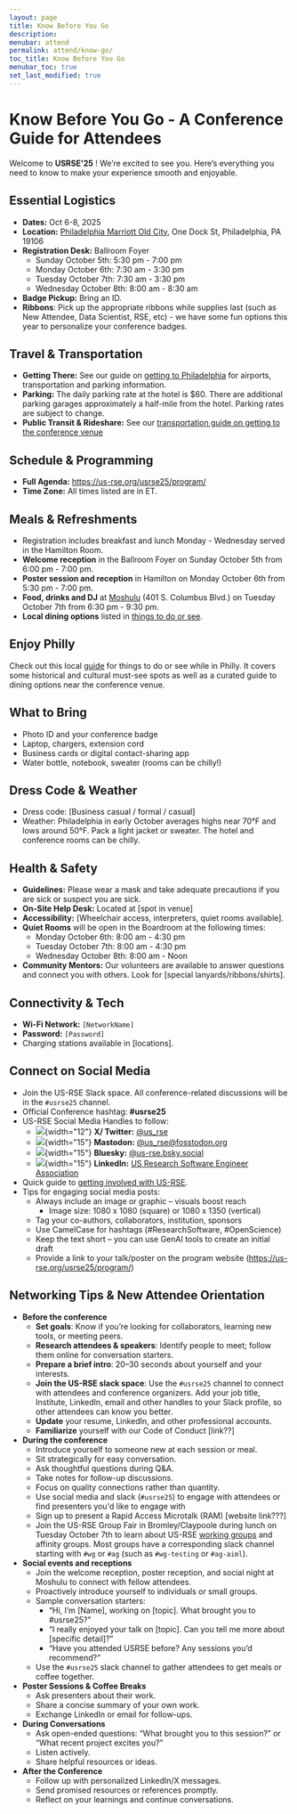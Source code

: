 ```yaml
---
layout: page
title: Know Before You Go
description: 
menubar: attend
permalink: attend/know-go/
toc_title: Know Before You Go
menubar_toc: true
set_last_modified: true
---
```


# Know Before You Go - A Conference Guide for Attendees

Welcome to **USRSE'25** ! We’re excited to see you. Here’s everything you need to know to make your experience smooth and enjoyable.

## Essential Logistics

-   **Dates:** Oct 6-8, 2025
-   **Location:** [Philadelphia Marriott Old City](https://www.marriott.com/en-us/hotels/phlmo-philadelphia-marriott-old-city/overview/), One Dock St, Philadelphia, PA 19106
-   **Registration Desk:** Ballroom Foyer
    -   Sunday October 5th: 5:30 pm - 7:00 pm
    -   Monday October 6th: 7:30 am - 3:30 pm
    -   Tuesday October 7th: 7:30 am - 3:30 pm
    -   Wednesday October 8th: 8:00 am - 8:30 am
-   **Badge Pickup:** Bring an ID.
-   **Ribbons**: Pick up the appropriate ribbons while supplies last (such as New Attendee, Data Scientist, RSE, etc) - we have some fun options this year to personalize your conference badges.

## Travel & Transportation

-   **Getting There:** See our guide on [getting to Philadelphia](https://us-rse.org/usrse25/attend/travel/#getting-to-philadelphia) for airports, transportation and parking information.
-   **Parking:** The daily parking rate at the hotel is \$60. There are additional parking garages approximately a half-mile from the hotel. Parking rates are subject to change.
-   **Public Transit & Rideshare:** See our [transportation guide on getting to the conference venue](https://us-rse.org/usrse25/attend/travel/#transportation-from-phl-to-the-conference-area-old-city)

## Schedule & Programming

-   **Full Agenda:** <https://us-rse.org/usrse25/program/>
-   **Time Zone:** All times listed are in ET.

## Meals & Refreshments

-   Registration includes breakfast and lunch Monday - Wednesday served in the Hamilton Room.
-   **Welcome reception** in the Ballroom Foyer on Sunday October 5th from 6:00 pm - 7:00 pm.
-   **Poster session and reception** in Hamilton on Monday October 6th from 5:30 pm - 7:00 pm.
-   **Food, drinks and DJ** at [Moshulu](https://www.moshulu.com/) (401 S. Columbus Blvd.) on Tuesday October 7th from 6:30 pm - 9:30 pm.
-   **Local dining options** listed in [things to do or see](https://us-rse.org/usrse25/attend/local-info/).

## Enjoy Philly

Check out this local [guide](https://us-rse.org/usrse25/attend/local-info/) for things to do or see while in Philly. It covers some historical and cultural must-see spots as well as a curated guide to dining options near the conference venue.

## What to Bring

-   Photo ID and your conference badge
-   Laptop, chargers, extension cord
-   Business cards or digital contact-sharing app
-   Water bottle, notebook, sweater (rooms can be chilly!)

## Dress Code & Weather

-   Dress code: [Business casual / formal / casual]
-   Weather: Philadelphia in early October averages highs near 70°F and lows around 50°F. Pack a light jacket or sweater. The hotel and conference rooms can be chilly.

## Health & Safety

-   **Guidelines:** Please wear a mask and take adequate precautions if you are sick or suspect you are sick.
-   **On-Site Help Desk:** Located at [spot in venue]
-   **Accessibility:** [Wheelchair access, interpreters, quiet rooms available].
-   **Quiet Rooms** will be open in the Boardroom at the following times:
    -   Monday October 6th: 8:00 am - 4:30 pm
    -   Tuesday October 7th: 8:00 am - 4:30 pm
    -   Wednesday October 8th: 8:00 am - Noon
-   **Community Mentors:** Our volunteers are available to answer questions and connect you with others. Look for [special lanyards/ribbons/shirts].

## Connectivity & Tech

-   **Wi-Fi Network:** `[NetworkName]`
-   **Password:** `[Password]`
-   Charging stations available in [locations].

## Connect on Social Media

-   Join the US-RSE Slack space. All conference-related discussions will be in the `#usrse25` channel.
-   Official Conference hashtag: **#usrse25**
-   US-RSE Social Media Handles to follow:
    -   ![](https://cdn.jsdelivr.net/gh/simple-icons/simple-icons/icons/x.svg){width="12"} **X/ Twitter:** [\@us_rse](https://x.com/us_rse)
    -   ![](https://cdn.jsdelivr.net/gh/simple-icons/simple-icons/icons/mastodon.svg){width="15"} **Mastodon:** [\@us_rse\@fosstodon.org](https://fosstodon.org/@us_rse)
    -   ![](https://cdn.jsdelivr.net/gh/simple-icons/simple-icons/icons/bluesky.svg){width="15"} **Bluesky:** [\@us-rse.bsky.social](https://bsky.app/profile/us-rse.bsky.social)
    -   ![](https://cdn.jsdelivr.net/gh/simple-icons/simple-icons/icons/linkedin.svg){width="15"} **LinkedIn:** [US Research Software Engineer Association](https://www.linkedin.com/company/us-rse)
-   Quick guide to [getting involved with US-RSE](https://us-rse.org/get-involved/).
-   Tips for engaging social media posts:
    -   Always include an image or graphic – visuals boost reach
        -   Image size: 1080 x 1080 (square) or 1080 x 1350 (vertical)
    -   Tag your co-authors, collaborators, institution, sponsors
    -   Use CamelCase for hashtags (#ResearchSoftware, #OpenScience)
    -   Keep the text short – you can use GenAI tools to create an initial draft
    -   Provide a link to your talk/poster on the program website (<https://us-rse.org/usrse25/program/>)

## Networking Tips & New Attendee Orientation

-   **Before the conference**
    -   **Set goals**: Know if you’re looking for collaborators, learning new tools, or meeting peers.
    -   **Research attendees & speakers**: Identify people to meet; follow them online for conversation starters.
    -   **Prepare a brief intro**: 20–30 seconds about yourself and your interests.
    -   **Join the US-RSE slack space**: Use the `#usrse25` channel to connect with attendees and conference organizers. Add your job title, Institute, LinkedIn, email and other handles to your Slack profile, so other attendees can know you better.
    -   **Update** your resume, LinkedIn, and other professional accounts.
    -   **Familiarize** yourself with our Code of Conduct [link??]
-   **During the conference**
    -   Introduce yourself to someone new at each session or meal.
    -   Sit strategically for easy conversation.
    -   Ask thoughtful questions during Q&A.
    -   Take notes for follow-up discussions.
    -   Focus on quality connections rather than quantity.
    -   Use social media and slack (`#usrse25`) to engage with attendees or find presenters you'd like to engage with
    -   Sign up to present a Rapid Access Microtalk (RAM) [website link???]
    -   Join the US-RSE Group Fair in Bromley/Claypoole during lunch on Tuesday October 7th to learn about US-RSE [working groups](https://us-rse.org/working-groups/) and affinity groups. Most groups have a corresponding slack channel starting with `#wg` or `#ag` (such as `#wg-testing` or `#ag-aiml`).
-   **Social events and receptions**
    -   Join the welcome reception, poster reception, and social night at Moshulu to connect with fellow attendees.
    -   Proactively introduce yourself to individuals or small groups.
    -   Sample conversation starters:
        -   “Hi, I’m [Name], working on [topic]. What brought you to #usrse25?”
        -   “I really enjoyed your talk on [topic]. Can you tell me more about [specific detail]?”
        -   “Have you attended USRSE before? Any sessions you’d recommend?”
    -   Use the `#usrse25` slack channel to gather attendees to get meals or coffee together.
-   **Poster Sessions & Coffee Breaks**
    -   Ask presenters about their work.
    -   Share a concise summary of your own work.
    -   Exchange LinkedIn or email for follow-ups.
-   **During Conversations**
    -   Ask open-ended questions: “What brought you to this session?” or “What recent project excites you?”
    -   Listen actively.
    -   Share helpful resources or ideas.
-   **After the Conference**
    -   Follow up with personalized LinkedIn/X messages.
    -   Send promised resources or references promptly.
    -   Reflect on your learnings and continue conversations.

